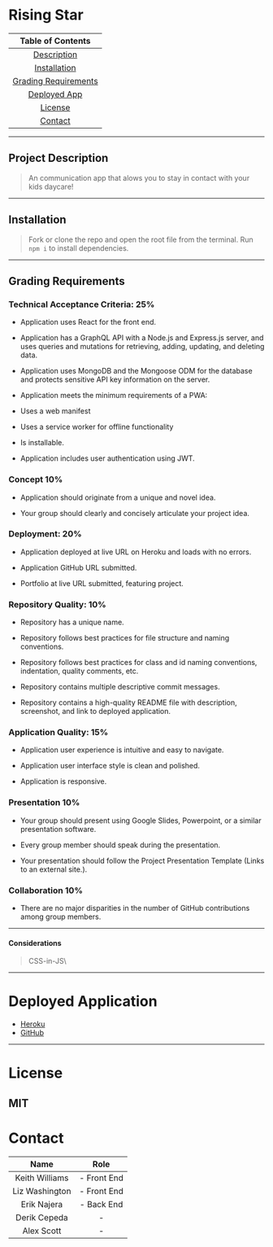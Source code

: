 # Rising Star

|Table of Contents|
|:---:|
|[Description](#project-description)|
|[Installation](#installation)|
|[Grading Requirements](#grading-requirements)|
|[Deployed App](#deployed-application)
|[License](#license)|
|[Contact](#contact)|

---
## Project Description
>An communication app that alows you to stay in contact with your kids daycare! 


---
## Installation
>Fork or clone the repo and open the root file from the terminal. Run `npm i` to install dependencies. 
---
## Grading Requirements

### Technical Acceptance Criteria: 25%

* Application uses React for the front end.

* Application has a GraphQL API with a Node.js and Express.js server, and uses queries and mutations for retrieving, adding, updating, and deleting data.

* Application uses MongoDB and the Mongoose ODM for the database and protects sensitive API key information on the server.

* Application meets the minimum requirements of a PWA:

* Uses a web manifest
* Uses a service worker for offline functionality
* Is installable.
* Application includes user authentication using JWT.

### Concept 10%
* Application should originate from a unique and novel idea.

* Your group should clearly and concisely articulate your project idea.

### Deployment: 20%
* Application deployed at live URL on Heroku and loads with no errors.

* Application GitHub URL submitted.

* Portfolio at live URL submitted, featuring project.

### Repository Quality: 10%
* Repository has a unique name.

* Repository follows best practices for file structure and naming conventions.

* Repository follows best practices for class and id naming conventions, indentation, quality comments, etc.

* Repository contains multiple descriptive commit messages.

* Repository contains a high-quality README file with description, screenshot, and link to deployed application.

### Application Quality: 15%
* Application user experience is intuitive and easy to navigate.

* Application user interface style is clean and polished.

* Application is responsive.

### Presentation 10%
* Your group should present using Google Slides, Powerpoint, or a similar presentation software.

* Every group member should speak during the presentation.

* Your presentation should follow the Project Presentation Template (Links to an external site.).

### Collaboration 10%
* There are no major disparities in the number of GitHub contributions among group members.
---
#### Considerations
> CSS-in-JS\

---
# Deployed Application
* [Heroku]()
* [GitHub](https://github.com/lizwashington/Rising-Stars-Project3.git)
---
# License
MIT
---
# Contact

| Name             | Role          |
| :---------------:|:-------------:|
| Keith Williams   | -  Front End  |
| Liz Washington   | -  Front End  |
| Erik Najera      | -  Back End   |
| Derik Cepeda     | -             |
| Alex Scott       | -             |